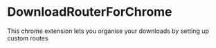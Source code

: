DownloadRouterForChrome
=======================

This chrome extension lets you organise your downloads by setting up custom routes
